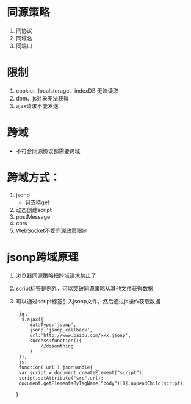 # 同源策略
1. 同协议
2. 同域名
3. 同端口

# 限制
1. cookie、localstorage、indexDB 无法读取
2. dom、js对象无法获得
3. ajax请求不能发送

# 跨域
 - 不符合同源协议都需要跨域
# 跨域方式：
1. jsonp
	- 只支持get
2. 动态创建script
3. postMessage
4. cors
5. WebSocket不受同源政策限制

# jsonp跨域原理
1. 浏览器同源策略把跨域请求禁止了
2. script标签是例外，可以突破同源策略从其他文件获得数据
3. 可以通过script标签引入jsonp文件，然后通过js操作获取数据

		 
		jq：
		 $.ajax({
            dataType:'jsonp',
            jsonp:'jsonp_callback',
            url:'http://www.baidu.com/xxx.jsonp',
            success:function(){
                //dosomthing
            }
        });
		js:
		function( url ) jsonHandle{
        var script = document.createElement("script");
        script.setAttribute("src",url);
        document.getElementsByTagName("body")[0].appendChild(script);
    }

